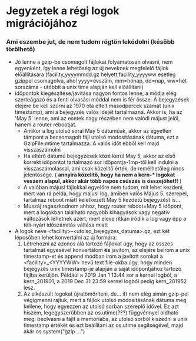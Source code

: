# Jegyzetek a régi logok migrációjához
### Ami eszembe jut, de nem tudom rögtön lekódolni (később törölhető)

- Jó lenne a gzip-be csomagolt fájlokat folyamatosan olvasni, nem egyenként, így lenne lehetőség az új neveknek megfelelő fájlok előállítására (facility_yyyymmdd.gz helyett facility_yyyyww esetleg gzippel csomagolva, ahol yyyy=évszám, mm=hónap, dd=nap, ww=hét sorszáma - utóbbit a unix time alapján kell előállítani)
- időpontok kiegészítése/javítása nagyon fontos lenne, a módja elég szerteágazó és a fenti olvasási móddal nem is fér össze. A bejegyzések elejére be kell szúrni az 1970 óta eltelt másodpercek számát (unix timestamp), ami a bejegyzés valós idejét tartalmazná. Akkor is, ha az 'May  5' lenne, ami az esetek nagy részében nem valódi májust jelöl, hanem a router rebootját.
  - Amikor a log utolsó sorai May  5 dátumúak, akkor az egyetlen támpont a becsomagolt fájl utolsó módosításának dátuma, ezt a GzipFile.mtime tartalmazza. A valós időt ebből kell majd visszaszámolni
  - Ha eltérő dátumú bejegyzések közé kerül May  5, akkor az első korrekt időpontot tartalmazó sor időpontja-1mp-től kell indulni a visszaszámolással, ami csak közelítő érték, de remélhetőleg nincs jelentősége. ( **annyira közelítő, hogy ha nem a kern-\* logokat veszem alapul, akkor akár több napos csúszás is összejöhet!!** )
  - A valóban májusi fájlokkal egyelőre nem tudom, mit lehet kezdeni, mert van rá példa, hogy májusi log, amiben valós Május 5. szerepel, tartalmaz reboot miatt keletkezett May  5 kezdetű bejegyzést is...
  - Muszáj ragaszkodnom ahhoz, hogy router reboot=May  5 időpont, mert a logokban található nagyobb kihagyások vagy negatív változások lehetnek azért, mert eleve ritkán íródik a log vagy épp a téli-nyári időszámítás váltása miatt
- A logok neve \<facility\>-\<utolso_bejegyzes_datuma\>.gz, ezt két lépcsőben lehet konvertálni az új formára: 
  1. Létrehozni az azonos <facility> alá tartozó fájlokat úgy, hogy az összes tartalmát egyesével konvertálom __és__ javítom, az elejére beírom a unix timestamp-et és append módban írom a javított sorokat a \<facility\>_\<YYYYWW\> nevű text file-okba úgy, hogy minden bejegyzés unix timestamp-je alapján a saját időpontjához tartozó fájlba kerüljön.
  Például a 2019 Jan  1 13:44 sor a kernel logból, a kern_201901, a 2019 Dec 31 23:59 kernel logból pedig kern_201952 lesz.
  2. Az elkészült logokat újratömöríteni, de... itt nem elég simán gzip-pel végigmenni rajtuk, mert a fájlok utolsó módosításának
  dátuma meg kellene, hogy egyezzen az utolsó sorban szereplő idővel. Ez azt hiszem, legegyszerűbben az os.utime(???) függvénnyel
  oldható meg: beolvasni a fájlt a memóriába, az utolsó sorból kiszedni a unix timestamp értékét és ezt beállítani az os.utime segítségével,
  majd akár os.system("gzip ...")
  
